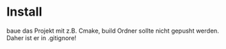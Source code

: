 # Install

baue das Projekt mit z.B. Cmake, build Ordner sollte nicht gepusht werden. Daher ist er in .gitignore!